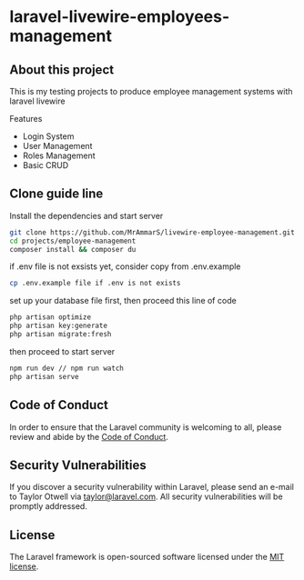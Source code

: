 # laravel-livewire-employees-management

## About this project 

This is my testing projects to produce employee management systems with laravel livewire

Features

- Login System
- User Management
- Roles Management
- Basic CRUD

## Clone guide line

Install the dependencies and start server

```sh
git clone https://github.com/MrAmmarS/livewire-employee-management.git 
cd projects/employee-management
composer install && composer du
```

if .env file is not exsists yet, consider copy from .env.example
```sh
cp .env.example file if .env is not exists
```

set up your database file first, then proceed this line of code
```sh
php artisan optimize
php artisan key:generate
php artisan migrate:fresh
```

then proceed to start server
```sh
npm run dev // npm run watch
php artisan serve
```

## Code of Conduct

In order to ensure that the Laravel community is welcoming to all, please review and abide by the [Code of Conduct](https://laravel.com/docs/contributions#code-of-conduct).

## Security Vulnerabilities

If you discover a security vulnerability within Laravel, please send an e-mail to Taylor Otwell via [taylor@laravel.com](mailto:taylor@laravel.com). All security vulnerabilities will be promptly addressed.

## License

The Laravel framework is open-sourced software licensed under the [MIT license](https://opensource.org/licenses/MIT).

